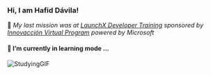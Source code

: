 ### Hi, I am Hafid Dávila!

🚀 *My last mission was at [LaunchX Developer Training](https://launchx.rocks/) sponsored by [Innovacción Virtual Program](https://news.microsoft.com/es-xl/mas-de-10-mil-estudiantes-mexicanos-se-han-capacitado-con-tecnologias-de-microsoft/) powered by Microsoft*

#### 🌱 I’m currently in learning mode ...
![StudyingGIF](https://user-images.githubusercontent.com/59171612/181078637-a8e4f3ed-74dc-4995-8152-9ffa1ca81615.gif)
<!--
**Hafid-Davila/Hafid-Davila** is a ✨ _special_ ✨ repository because its `README.md` (this file) appears on your GitHub profile.


Here are some ideas to get you started:

- 🔭 I’m currently working on ...
- 
- 👯 I’m looking to collaborate on ...
- 🤔 I’m looking for help with ...
- 💬 Ask me about ...
- 📫 How to reach me: ...
- 😄 Pronouns: ...
- ⚡ Fun fact: ...
-->
